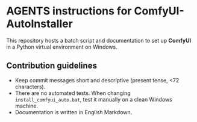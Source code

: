 # AGENTS instructions for ComfyUI-AutoInstaller

This repository hosts a batch script and documentation to set up **ComfyUI** in a Python virtual environment on Windows.

## Contribution guidelines

- Keep commit messages short and descriptive (present tense, <72 characters).
- There are no automated tests. When changing `install_comfyui_auto.bat`, test it manually on a clean Windows machine.
- Documentation is written in English Markdown.

